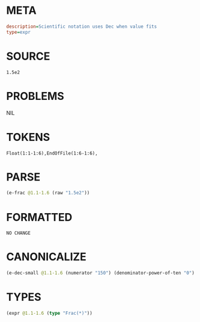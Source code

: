 # META
~~~ini
description=Scientific notation uses Dec when value fits
type=expr
~~~
# SOURCE
~~~roc
1.5e2
~~~
# PROBLEMS
NIL
# TOKENS
~~~zig
Float(1:1-1:6),EndOfFile(1:6-1:6),
~~~
# PARSE
~~~clojure
(e-frac @1.1-1.6 (raw "1.5e2"))
~~~
# FORMATTED
~~~roc
NO CHANGE
~~~
# CANONICALIZE
~~~clojure
(e-dec-small @1.1-1.6 (numerator "150") (denominator-power-of-ten "0") (value "150"))
~~~
# TYPES
~~~clojure
(expr @1.1-1.6 (type "Frac(*)"))
~~~
